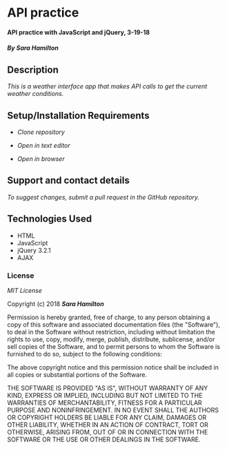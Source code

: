 # API practice

#### API practice with JavaScript and jQuery, 3-19-18

#### _By Sara Hamilton_

## Description

_This is a weather interface app that makes API calls to get the current weather conditions._

## Setup/Installation Requirements

* _Clone repository_

* _Open in text editor_

* _Open in browser_

## Support and contact details

_To suggest changes, submit a pull request in the GitHub repository._

## Technologies Used

* HTML
* JavaScript
* jQuery 3.2.1
* AJAX

### License

*MIT License*

Copyright (c) 2018 **_Sara Hamilton_**

Permission is hereby granted, free of charge, to any person obtaining a copy
of this software and associated documentation files (the "Software"), to deal
in the Software without restriction, including without limitation the rights
to use, copy, modify, merge, publish, distribute, sublicense, and/or sell
copies of the Software, and to permit persons to whom the Software is
furnished to do so, subject to the following conditions:

The above copyright notice and this permission notice shall be included in all
copies or substantial portions of the Software.

THE SOFTWARE IS PROVIDED "AS IS", WITHOUT WARRANTY OF ANY KIND, EXPRESS OR
IMPLIED, INCLUDING BUT NOT LIMITED TO THE WARRANTIES OF MERCHANTABILITY,
FITNESS FOR A PARTICULAR PURPOSE AND NONINFRINGEMENT. IN NO EVENT SHALL THE
AUTHORS OR COPYRIGHT HOLDERS BE LIABLE FOR ANY CLAIM, DAMAGES OR OTHER
LIABILITY, WHETHER IN AN ACTION OF CONTRACT, TORT OR OTHERWISE, ARISING FROM,
OUT OF OR IN CONNECTION WITH THE SOFTWARE OR THE USE OR OTHER DEALINGS IN THE
SOFTWARE.
